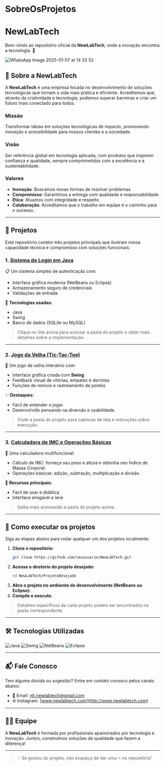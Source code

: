 # SobreOsProjetos

# NewLabTech

Bem-vindo ao repositório oficial da **NewLabTech**, onde a inovação encontra a tecnologia. 🚀

![WhatsApp Image 2025-01-07 at 14 33 52](https://github.com/user-attachments/assets/7c63b334-d93d-4cee-b063-16f1b408dc03)


## 🌟 Sobre a NewLabTech
A **NewLabTech** é uma empresa focada no desenvolvimento de soluções tecnológicas que tornam a vida mais prática e eficiente. Acreditamos que, através da criatividade e tecnologia, podemos superar barreiras e criar um futuro mais conectado para todos.

### **Missão**
Transformar ideias em soluções tecnológicas de impacto, promovendo inovação e acessibilidade para nossos clientes e a sociedade.

### **Visão**
Ser referência global em tecnologia aplicada, com produtos que inspirem confiança e qualidade, sempre comprometidos com a excelência e a sustentabilidade.

### **Valores**
- **Inovação**: Buscamos novas formas de resolver problemas.
- **Compromisso**: Garantimos a entrega com qualidade e responsabilidade.
- **Ética**: Atuamos com integridade e respeito.
- **Colaboração**: Acreditamos que o trabalho em equipe é o caminho para o sucesso.

---

## 📂 Projetos
Este repositório contém três projetos principais que ilustram nossa capacidade técnica e compromisso com soluções funcionais:

### 1. [Sistema de Login em Java](./SistemaLoginJava/)
📋 Um sistema simples de autenticação com:
- Interface gráfica moderna (NetBeans ou Eclipse)
- Armazenamento seguro de credenciais
- Validações de entrada

🔧 **Tecnologias usadas:**
- Java
- Swing
- Banco de dados (SQLite ou MySQL)

> Clique no link acima para acessar a pasta do projeto e obter mais detalhes sobre a implementação.

---

### 2. [Jogo da Velha (Tic-Tac-Toe)](./JogoDaVelha/)
🎲 Um jogo da velha interativo com:
- Interface gráfica criada com **Swing**
- Feedback visual de vitórias, empates e derrotas
- Funções de reinício e rastreamento de pontos

✨ **Destaques:**
- Fácil de entender e jogar.
- Desenvolvido pensando na diversão e usabilidade.

> Visite a pasta do projeto para capturas de tela e instruções sobre execução.

---

### 3. [Calculadora de IMC e Operações Básicas](./CalculadoraIMC/)
🧮 Uma calculadora multifuncional:
- Cálculo de IMC: forneça seu peso e altura e obtenha seu Índice de Massa Corporal.
- Operações básicas: adição, subtração, multiplicação e divisão.

🌟 **Recursos principais:**
- Fácil de usar e didática
- Interface amigável e leve

> Saiba mais acessando a pasta do projeto acima.

---

## 🚀 Como executar os projetos

Siga as etapas abaixo para rodar qualquer um dos projetos localmente:

1. **Clone o repositório:**
   ```bash
   git clone https://github.com/seuusuario/NewLabTech.git
   ```
2. **Acesse o diretório do projeto desejado:**
   ```bash
   cd NewLabTech/ProjetoDesejado
   ```
3. **Abra o projeto no ambiente de desenvolvimento (NetBeans ou Eclipse):**
4. **Compile e execute.**

> Detalhes específicos de cada projeto podem ser encontrados na pasta correspondente.

---

## 🛠️ Tecnologias Utilizadas

![Java](https://img.shields.io/badge/Java-ED8B00?style=for-the-badge&logo=java&logoColor=white)
![Swing](https://img.shields.io/badge/Swing-GUI-blue?style=for-the-badge)
![NetBeans](https://img.shields.io/badge/NetBeans-1B6AC6?style=for-the-badge&logo=apache-netbeans-ide&logoColor=white)
![Eclipse](https://img.shields.io/badge/Eclipse-2C2255?style=for-the-badge&logo=eclipse&logoColor=white)

---

## 📬 Fale Conosco
Tem alguma dúvida ou sugestão? Entre em contato conosco pelos canais abaixo:

- 📧 Email: [nlt.newlabtech@gmail.com]([nlt.newlabtech@gmail.com)
- 🌐 Instagram: [www.newlabtech.com](http://www.newlabtech.com)


---

## 👩‍💻 Equipe
A **NewLabTech** é formada por profissionais apaixonados por tecnologia e inovação. Juntos, construímos soluções de qualidade que fazem a diferença!

---

> 💡 Se gostou do projeto, não esqueça de dar uma ⭐ no repositório!
